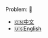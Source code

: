 Problem: :link: 
- [:cn:中文](https://leetcode-cn.com/problems/palindrome-number)
- [:us:English](https://leetcode.com/problems/palindrome-number)